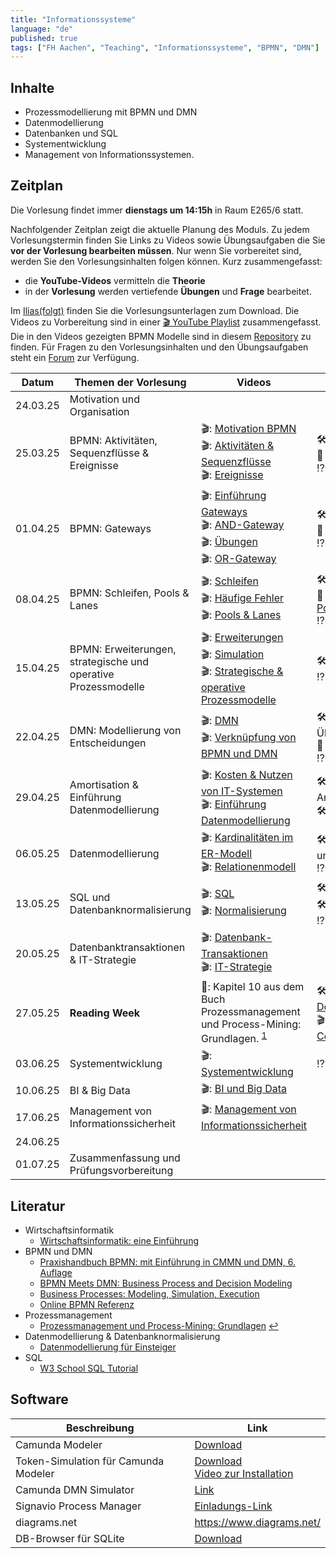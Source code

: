 ```yaml
---
title: "Informationssysteme"
language: "de"
published: true
tags: ["FH Aachen", "Teaching", "Informationssysteme", "BPMN", "DMN"]
---
```


## Inhalte

- Prozessmodellierung mit BPMN und DMN
- Datenmodellierung
- Datenbanken und SQL
- Systementwicklung
- Management von Informationssystemen.

## Zeitplan

Die Vorlesung findet immer **dienstags um 14:15h** in Raum E265/6 statt.

Nachfolgender Zeitplan zeigt die aktuelle Planung des Moduls. Zu jedem
Vorlesungstermin finden Sie Links zu Videos sowie Übungsaufgaben die Sie **vor
der Vorlesung bearbeiten müssen**. Nur wenn Sie vorbereitet sind, werden Sie
den Vorlesungsinhalten folgen können. Kurz zusammengefasst:

- die **YouTube-Videos** vermitteln die **Theorie**
- in der **Vorlesung** werden vertiefende **Übungen** und **Frage** bearbeitet.

Im [Ilias(folgt)]() finden Sie die Vorlesungsunterlagen zum Download. Die
Videos zu Vorbereitung sind in einer [🎬 YouTube
Playlist](https://youtube.com/playlist?list=PLl09U8aTDcv1eIkxyPKNAKKmqPJR3RC0o)
zusammengefasst. Die in den Videos gezeigten BPMN Modelle sind in diesem
[Repository](https://codeberg.org/ceedee666/information-systems-lecture) zu
finden. Für Fragen zu den Vorlesungsinhalten und den Übungsaufgaben steht ein
[Forum](https://forum.drumm.sh) zur Verfügung.

| Datum    | Themen der Vorlesung                                           | Videos                                                                                                                                                                                                                     | Aufgaben                                                                                                                                                                                        |
| -------- | -------------------------------------------------------------- | -------------------------------------------------------------------------------------------------------------------------------------------------------------------------------------------------------------------------- | ----------------------------------------------------------------------------------------------------------------------------------------------------------------------------------------------- |
| 24.03.25 | Motivation und Organisation                                    |                                                                                                                                                                                                                            |                                                                                                                                                                                                 |
| 25.03.25 | BPMN: Aktivitäten, Sequenzflüsse & Ereignisse                  | 🎬: [Motivation BPMN](https://youtu.be/UqvgfuY7DIQ) <br/> 🎬: [Aktivitäten & Sequenzflüsse](https://youtu.be/z4pWSXpN8Jo) <br/> 🎬: [Ereignisse](https://youtu.be/z4pWSXpN8Jo)                                             | 🛠: 2 und 3</br>🥷 [Übungen: Aktivitäten](/teaching/lectures/2025/summer-term/is-exercises/activities) </br> ⁉️: [Quiz](https://quizizz.com/embed/quiz/6059ed735435fd001e1ea958)                |
| 01.04.25 | BPMN: Gateways                                                 | 🎬: [Einführung Gateways](https://youtu.be/Ntb_IX7G97g) <br/> 🎬: [AND-Gateway](https://youtu.be/Ntb_IX7G97g) <br/> 🎬: [Übungen](https://youtu.be/fk_wNOJgHAY) <br/> 🎬: [OR-Gateway](https://youtu.be/gLGPpIxoi-o) <br/> | 🛠: 4 und 5</br>🥷 [Übungen: Gateways](/teaching/lectures/2025/summer-term/is-exercises/gateways) <br/> ⁉️: [Quiz](https://quizizz.com/embed/quiz/607031ebb1eb88001b42683e)                     |
| 08.04.25 | BPMN: Schleifen, Pools & Lanes                                 | 🎬: [Schleifen](https://youtu.be/ndgl-0da4NQ) <br/> 🎬: [Häufige Fehler](https://youtu.be/1fCD8Qrs_RU) <br/> 🎬: [Pools & Lanes](https://youtu.be/zxHxFI4oSuA) <br/>                                                       | 🛠: 6, 7, 8 und 9 </br>🥷 [Übungen: Schleifen, Pools & Lanes](/teaching/lectures/2025/summer-term/is-exercises/lanes) <br/> ⁉️: [Quiz](https://quizizz.com/embed/quiz/60853378b18be7001bfd7bb4) |
| 15.04.25 | BPMN: Erweiterungen, strategische und operative Prozessmodelle | 🎬: [Erweiterungen](https://youtu.be/spIondtFGFg) <br/> 🎬: [Simulation](https://youtu.be/t4jyoX6F74w) <br/> 🎬: [Strategische & operative Prozessmodelle](https://youtu.be/fKfe6COV8NE) <br/>                             | 🛠: 10, 11, 12 und 13 <br/> ⁉️: [Quiz](https://quizizz.com/embed/quiz/625fa311e8bd88001e348c41)                                                                                                 |
| 22.04.25 | DMN: Modellierung von Entscheidungen                           | 🎬: [DMN](https://youtu.be/FRACeoooLYE) <br/> 🎬: [Verknüpfung von BPMN und DMN](https://youtu.be/C2qJRej_-xs) <br/>                                                                                                       | 🛠️: 1 und 2 vom Übungsblatt zu DMN </br>🥷 [Übungen: DMN](/teaching/lectures/2025/summer-term/is-exercises/dmn)<br/>⁉️: [Quiz](https://quizizz.com/embed/quiz/60866c8576d04c001bb75655)         |
| 29.04.25 | Amortisation & Einführung Datenmodellierung                    | 🎬: [Kosten & Nutzen von IT-Systemen](https://youtu.be/IseJ_oZjm4c) <br/> 🎬: [Einführung Datenmodellierung](https://youtu.be/CttvBQ1YUUs) <br/>                                                                           | 🛠️: Übung Amortisationsrechnung <br/> 🛠️: Übung 5.1                                                                                                                                             |
| 06.05.25 | Datenmodellierung                                              | 🎬: [Kardinalitäten im ER-Modell](https://youtu.be/uRVjchdu5j0) <br/> 🎬: [Relationenmodell](https://youtu.be/QdKSxMeqleM) <br/>                                                                                           | 🛠️: Übungen 7, 8, 9 und 10 <br/> ⁉️: [Quiz](https://quizizz.com/embed/quiz/609b733a300105001c3860a7)                                                                                            |
| 13.05.25 | SQL und Datenbanknormalisierung                                | 🎬: [SQL](https://youtu.be/yU1Ek8SKiOQ) <br/> 🎬: [Normalisierung](https://youtu.be/mIhtreUTFEE) <br/>                                                                                                                     | 🛠️ Übungen 1 - 8 <br/> 🛠️: Übung 11 <br/>⁉️: [Quiz](https://quizizz.com/embed/quiz/60b627d9c72105001ba79ed5)                                                                                    |
| 20.05.25 | Datenbanktransaktionen & IT-Strategie                          | 🎬: [Datenbank-Transaktionen](https://youtu.be/fZWE7l6IVl8)</br> 🎬: [IT-Strategie](https://youtu.be/kRfAuwp6sFY)                                                                                                          |                                                                                                                                                                                                 |
| 27.05.25 | **Reading Week**                                               | 📕: Kapitel 10 aus dem Buch Prozessmanagement und Process-Mining: Grundlagen. <sup id="a1">[1](#f1)</sup>                                                                                                                  | 🛠️: Fragen aus diesem [Dokument](https://www.ili.fh-aachen.de/goto_elearning_file_762756_download.html)<br/> 🎬: [Process Mining mit Celonis](https://www.youtube.com/watch?v=wyIWqrQWyb4)      |
| 03.06.25 | Systementwicklung                                              | 🎬: [Systementwicklung](https://youtu.be/BW18gOr6-2A)                                                                                                                                                                      | ⁉️: [Quiz](https://quizizz.com/embed/quiz/60d18942172f8f001c1cb1af)                                                                                                                             |
| 10.06.25 | BI & Big Data                                                  | 🎬: [BI und Big Data](https://youtu.be/ctVQDuC1Uc8)                                                                                                                                                                        |                                                                                                                                                                                                 |
| 17.06.25 | Management von Informationssicherheit                          | 🎬: [Management von Informationssicherheit](https://youtu.be/R5LviBQkkj0)                                                                                                                                                  |                                                                                                                                                                                                 |
| 24.06.25 |                                                                |                                                                                                                                                                                                                            |                                                                                                                                                                                                 |
| 01.07.25 | Zusammenfassung und Prüfungsvorbereitung                       |                                                                                                                                                                                                                            |                                                                                                                                                                                                 |

## Literatur

- Wirtschaftsinformatik
  - [Wirtschaftsinformatik: eine
    Einführung](https://www.pearson-studium.de/drm/reader/nu/code/lyxoqpaf3tbjefoc6rf36pwabg08godw)
- BPMN und DMN
  - [Praxishandbuch BPMN: mit Einführung in CMMN und DMN, 6.
    Auflage](https://www.hanser-kundencenter.de/fachbuch/artikel/9783446461123)
  - [BPMN Meets DMN: Business Process and Decision
    Modeling](https://open.hpi.de/courses/bpm2016/)
  - [Business Processes: Modeling, Simulation,
    Execution](https://open.hpi.de/courses/bpm2019)
  - [Online BPMN Referenz](https://camunda.com/bpmn/reference/)
- Prozessmanagement
  - [<b id="f1"></b> Prozessmanagement und Process-Mining:
    Grundlagen](https://www.degruyter.com/isbn/9783110500165) [↩](#a1)
- Datenmodellierung & Datenbanknormalisierung
  - [Datenmodellierung für
    Einsteiger](https://www.springer.com/de/book/9783658190699)
- SQL
  - [W3 School SQL Tutorial](https://www.w3schools.com/sql/)

## Software

| Beschreibung                         | Link                                                                                                                                |
| ------------------------------------ | ----------------------------------------------------------------------------------------------------------------------------------- |
| Camunda Modeler                      | [Download](https://camunda.com/download/modeler/)                                                                                   |
| Token-Simulation für Camunda Modeler | [Download](https://github.com/bpmn-io/bpmn-js-token-simulation-plugin) <br/> [Video zur Installation](https://youtu.be/DVn-MwvQWNs) |
| Camunda DMN Simulator                | [Link](https://consulting.camunda.com/dmn-simulator)                                                                                |
| Signavio Process Manager             | [Einladungs-Link](https://academic.signavio.com/p/register?link=23abdf2da412488b8a2b0a048827a472)                                   |
| diagrams.net                         | https://www.diagrams.net/                                                                                                           |
| DB-Browser für SQLite                | [Download](https://sqlitebrowser.org/)                                                                                              |
